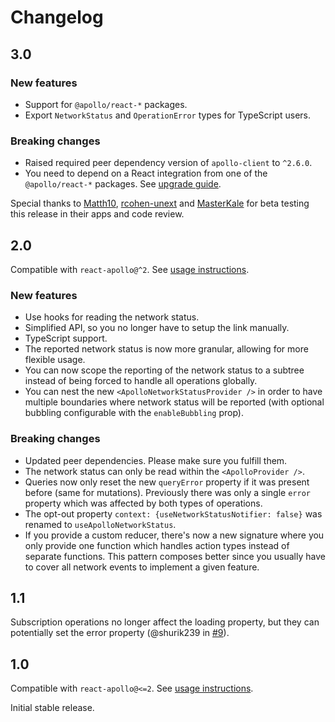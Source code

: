 # Changelog

## 3.0

### New features

- Support for `@apollo/react-*` packages.
- Export `NetworkStatus` and `OperationError` types for TypeScript users.

### Breaking changes

- Raised required peer dependency version of `apollo-client` to `^2.6.0`.
- You need to depend on a React integration from one of the `@apollo/react-*` packages. See [upgrade guide](https://www.apollographql.com/docs/react/migrating/hooks-migration/).

Special thanks to [Matth10](https://github.com/Matth10), [rcohen-unext](https://github.com/rcohen-unext) and [MasterKale](https://github.com/MasterKale) for beta testing this release in their apps and code review.

## 2.0

Compatible with `react-apollo@^2`. See [usage instructions](https://github.com/molindo/react-apollo-network-status/tree/e08e7b43e2e3447ec0d9399262d17b162162805e#react-apollo-network-status).

### New features

- Use hooks for reading the network status.
- Simplified API, so you no longer have to setup the link manually.
- TypeScript support.
- The reported network status is now more granular, allowing for more flexible usage.
- You can now scope the reporting of the network status to a subtree instead of being forced to handle all operations globally.
- You can nest the new `<ApolloNetworkStatusProvider />` in order to have multiple boundaries where network status will be reported (with optional bubbling configurable with the `enableBubbling` prop).

### Breaking changes

- Updated peer dependencies. Please make sure you fulfill them.
- The network status can only be read within the `<ApolloProvider />`.
- Queries now only reset the new `queryError` property if it was present before (same for mutations). Previously there was only a single `error` property which was affected by both types of operations.
- The opt-out property `context: {useNetworkStatusNotifier: false}` was renamed to `useApolloNetworkStatus`.
- If you provide a custom reducer, there's now a new signature where you only provide one function which handles action types instead of separate functions. This pattern composes better since you usually have to cover all network events to implement a given feature.

## 1.1

Subscription operations no longer affect the loading property, but they can potentially set the error property (@shurik239 in [#9](https://github.com/molindo/react-apollo-network-status/pull/9)).

## 1.0

Compatible with `react-apollo@<=2`. See [usage instructions](https://github.com/molindo/react-apollo-network-status/tree/583a00f6344e05edcfee90bee0823a7736f56021#react-apollo-network-status).

Initial stable release.
